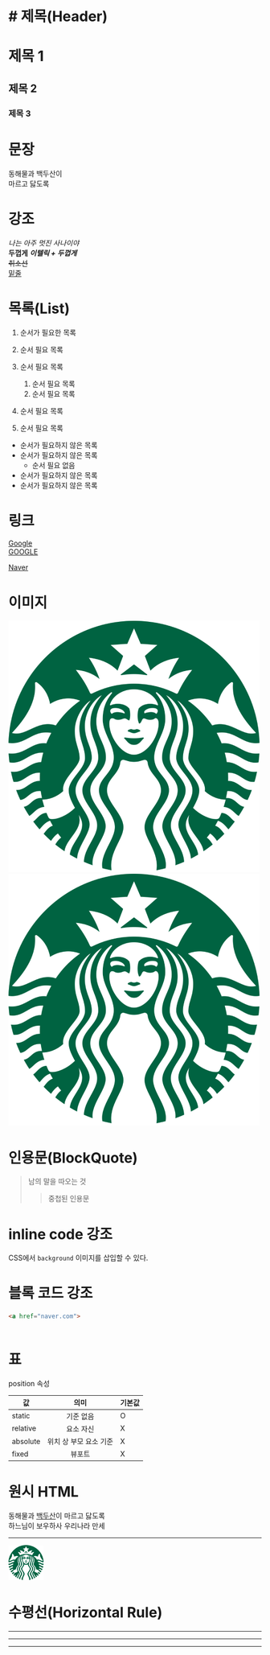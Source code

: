 # # 제목(Header)
# 제목 1
## 제목 2
### 제목 3

# 문장
동해물과 백두산이 <br/> 마르고 닳도록 


# 강조

_나는 아주 멋진 사나이야_ <br/>
**두껍게**
**_이텔릭 + 두껍게_**  
~~취소선~~  
<u>밑줄</u>

# 목록(List)

1. 순서가 필요한 목록
1. 순서 필요 목록
1. 순서 필요 목록
    1. 순서 필요 목록
    1. 순서 필요 목록
  
1. 순서 필요 목록
1. 순서 필요 목록

- 순서가 필요하지 않은 목록
- 순서가 필요하지 않은 목록
    - 순서 필요 없음
- 순서가 필요하지 않은 목록
- 순서가 필요하지 않은 목록

# 링크

<a href="google.com">Google </a>    
[GOOGLE](http:google.com)

[Naver](naver.com "Naver로 이동")

# 이미지
![SOLOMON](favicon.png)
[![SOLOMON](favicon.png)](http:naver.com)

# 인용문(BlockQuote)

 > 남의 말을 따오는 것
 >> 중첩된 인용문  

 # inline code 강조
CSS에서 `background` 이미지를 삽입할 수 있다.

# 블록 코드 강조

```html
<a href="naver.com">
  
```
# 표

position 속성

값 | 의미 | 기본값
--|:--:|--
static | 기준 없음 | O
relative | 요소 자신 | X
absolute | 위치 상 부모 요소 기준 | X
fixed | 뷰포트 | X
<!-- :내용 = 왼쪽 정렬, :내용: = 가운데 정렬 , 내용: = 오른쪽 정렬-->

# 원시 HTML
동해물과 <u>백두산</u>이 마르고 닳도록</br>
하느님이 보우하사 우리나라 만세

---
<img width="70" src="favicon.png" alt="starbucks_logo">

# 수평선(Horizontal Rule)

---

***
___